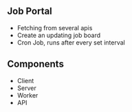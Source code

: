 ## Job Portal
- Fetching from several apis
- Create an updating job board
- Cron Job, runs after every set interval

## Components 
- Client
- Server
- Worker
- API
